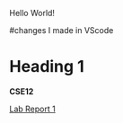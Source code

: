 Hello World!

#changes I made in VScode
# Heading 1	
**CSE12**	

[Lab Report 1](https://8yby8sd.github.io/cse15l-lab-reports/lab-report-1-week-2.html)
